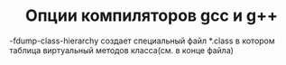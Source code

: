 <h1 align="center">Опции компиляторов gcc и g++</h1>

-fdump-class-hierarchy создает специальный файл *.class в котором таблица виртуальный методов класса(см. в конце файла)
